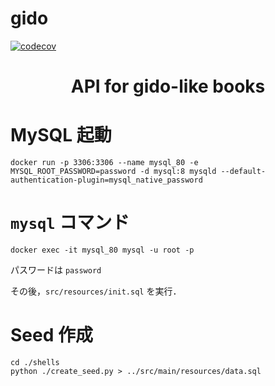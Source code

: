 # gido
[![codecov](https://codecov.io/gh/asSqr/gido/branch/master/graph/badge.svg?token=30zXEaG8oz)](https://codecov.io/gh/asSqr/gido) 

<h1 align="center">API for gido-like books</h1>

# MySQL 起動
```
docker run -p 3306:3306 --name mysql_80 -e MYSQL_ROOT_PASSWORD=password -d mysql:8 mysqld --default-authentication-plugin=mysql_native_password
```

# `mysql` コマンド
```
docker exec -it mysql_80 mysql -u root -p
```
パスワードは `password`

その後，`src/resources/init.sql` を実行．

# Seed 作成
```
cd ./shells
python ./create_seed.py > ../src/main/resources/data.sql
```
